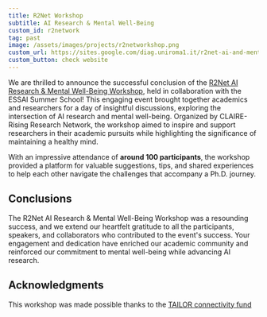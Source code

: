 ```yaml
---
title: R2Net Workshop
subtitle: AI Research & Mental Well-Being
custom_id: r2network
tag: past
image: /assets/images/projects/r2networkshop.png
custom_url: https://sites.google.com/diag.uniroma1.it/r2net-ai-and-mental-wellness/home
custom_button: check website
---
```


We are thrilled to announce the successful conclusion of the [R2Net AI Research & Mental Well-Being Workshop]( https://sites.google.com/diag.uniroma1.it/r2net-ai-and-mental-wellness/home), held in collaboration with the ESSAI Summer School! This engaging event brought together academics and researchers for a day of insightful discussions, exploring the intersection of AI research and mental well-being. Organized by CLAIRE-Rising Research Network, the workshop aimed to inspire and support researchers in their academic pursuits while highlighting the significance of maintaining a healthy mind.

With an impressive attendance of **around 100 participants**, the workshop provided a platform for valuable suggestions, tips, and shared experiences to help each other navigate the challenges that accompany a Ph.D. journey.

## Conclusions

The R2Net AI Research & Mental Well-Being Workshop was a resounding success, and we extend our heartfelt gratitude to all the participants, speakers, and collaborators who contributed to the event's success. Your engagement and dedication have enriched our academic community and reinforced our commitment to mental well-being while advancing AI research.

## Acknowledgments

This workshop was made possible thanks to the [TAILOR connectivity fund](https://tailor-network.eu/connectivity-fund/funded-projects)